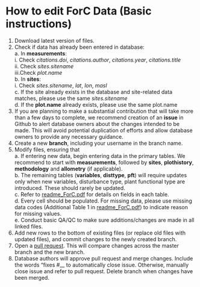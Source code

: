 # How to edit ForC Data (Basic instructions)

1.	Download latest version of files.
2.	Check if data has already been entered in database:  
    a.	In **measurements**:  
      i.  Check *citations.doi*, *citations.author*, *citations.year*, *citations.title*  
      ii. Check *sites.sitename*  
      iii.Check *plot.name*  
    b.	In **sites**:  
      i.	Check *sites.sitename*, *lat*, *lon*, *masl*   
    c.	If the site already exists in the database and site-related data matches, please use the same *sites.sitename*  
    d.	If the **plot.name** already exists, please use the same plot.name  
3.	If you are planning to make a substantial contribution that will take more than a few days to complete, we recommend creation of an **issue** in Github to alert database owners about the changes intended to be made. This will avoid potential duplication of efforts and allow database owners to provide any necessary guidance.  
4.	Create a new **branch**, including your username in the branch name.  
5.	Modify files, ensuring that  
    a.	If entering new data, begin entering data in the primary tables. We recommend to start with **measurements**, followed by **sites**, **plothistory**, **methodology** and **allometry** (if applicable).  
    b.	The remaining tables (**variables**, **disttype**, **pft**) will require updates only when new variables, disturbance type, plant functional type are introduced. These should rarely be updated.  
    c.	Refer to [readme_ForC.pdf](ForC/readme_ForC.pdf) for details on fields in each table.   
    d.	Every cell should be populated. For missing data, please use missing data codes (Additional Table 1 in [readme_ForC.pdf](ForC/readme_ForC.pdf)) to indicate reason for missing values.  
    e.	Conduct basic QA/QC to make sure additions/changes are made in all linked files.  
6.	Add new rows to the bottom of existing files (or replace old files with updated files), and commit changes to the newly created branch.  
7.	Open a [pull request](https://help.github.com/articles/creating-a-pull-request/). This will compare changes across the master branch and the new branch.  
8.	Database authors will approve pull request and merge changes. Include the words “fixes #__ <insert Issue number> to automatically close issue. Otherwise, manually close issue and refer to pull request. Delete branch when changes have been merged.  
